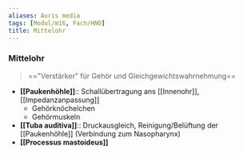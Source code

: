 ```yaml
---
aliases: Auris media
tags: [Modul/m16, Fach/HNO]
title: Mittelohr
---
```

### Mittelohr 
> =="Verstärker" für Gehör und Gleichgewichtswahrnehmung==
- **[[Paukenhöhle]]**:: Schallübertragung ans [[Innenohr]], [[Impedanzanpassung]]
	- Gehörknöchelchen
	- Gehörmuskeln
- **[[Tuba auditiva]]**:: Druckausgleich, Reinigung/Belüftung der [[Paukenhöhle]] (Verbindung zum Nasopharynx)
- **[[Processus mastoideus]]**